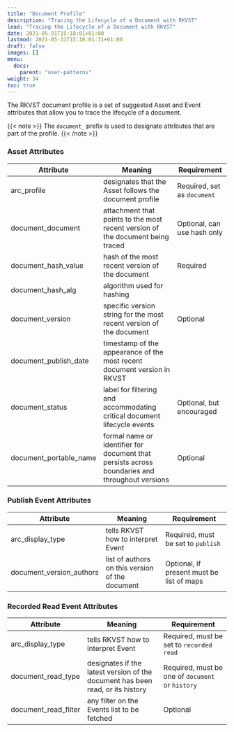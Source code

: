```yaml
---
title: "Document Profile"
description: "Tracing the Lifecycle of a Document with RKVST"
lead: "Tracing the Lifecycle of a Document with RKVST"
date: 2021-05-31T15:18:01+01:00
lastmod: 2021-05-31T15:18:01:31+01:00
draft: false
images: []
menu:
  docs:
    parent: "user-patterns"
weight: 34
toc: true
---
```


The RKVST document profile is a set of suggested Asset and Event attributes that allow you to trace the lifecycle of a document.

{{< note >}}
The `document_` prefix is used to designate attributes that are part of the profile.
{{< /note >}}

### Asset Attributes

| Attribute              | Meaning                                                                                        | Requirement                 |
|------------------------|------------------------------------------------------------------------------------------------|-----------------------------|
| arc_profile            | designates that the Asset follows the document profile                                         | Required, set as `document` |
| document_document      | attachment that points to the most recent version of the document being traced                 | Optional, can use hash only |
| document_hash_value    | hash of the most recent version of the document                                                | Required                    |
| document_hash_alg      | algorithm used for hashing                                                                     |                             |
| document_version       | specific version string for the most recent version of the document                            | Optional                    |
| document_publish_date  | timestamp of the appearance of the most recent document version in RKVST                       |                             |
| document_status        | label for filtering and accommodating critical document lifecycle events                       | Optional, but encouraged    |
| document_portable_name | formal name or identifier for document that persists across boundaries and throughout versions | Optional                    |

### Publish Event Attributes

| Attribute                | Meaning                                         | Requirement                               |
|--------------------------|-------------------------------------------------|-------------------------------------------|
| arc_display_type         | tells RKVST how to interpret Event                    | Required, must be set to `publish`        |
| document_version_authors | list of authors on this version of the document | Optional, if present must be list of maps |

### Recorded Read Event Attributes

| Attribute            | Meaning                                                                        | Requirement                                      |
|----------------------|--------------------------------------------------------------------------------|--------------------------------------------------|
| arc_display_type     | tells RKVST how to interpret Event                                             | Required, must be set to `recorded read`         |
| document_read_type   | designates if the latest version of the document has been read, or its history | Required, must be one of `document` or `history` |
| document_read_filter | any filter on the Events list to be fetched                                    | Optional                                         |